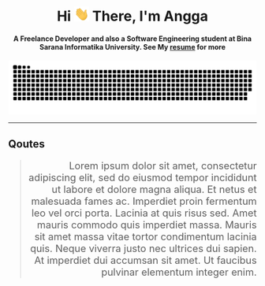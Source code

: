 <div align="center">
<h1 align="center">Hi <img width="30" src="https://github.com/1999AZZAR/1999AZZAR/blob/main/resources/img/waving.gif"> There, I'm Angga</h1>
<h4 align="center">A Freelance Developer and also a Software Engineering student at Bina Sarana Informatika University. See My <a href="https://blog.kanzankazu.web.id/@fahrianggara/resume-fahrianggara-qnv.pdf" target="_blank">resume</a> for more</h4>
</div>

<div align="center">
  <a href="https://1999azzar.github.io/1999AZZAR/">
  <img src="https://github.com/1999AZZAR/1999AZZAR/blob/main/resources/img/grid-snake.svg"
       alt="snake" />
  </a>
</div>

-----

## Qoutes
> <p style='text-align: right; font-size: 20px;'>Lorem ipsum dolor sit amet, consectetur adipiscing elit, sed do eiusmod tempor incididunt ut labore et dolore magna aliqua. Et netus et malesuada fames ac. Imperdiet proin fermentum leo vel orci porta. Lacinia at quis risus sed. Amet mauris commodo quis imperdiet massa. Mauris sit amet massa vitae tortor condimentum lacinia quis. Neque viverra justo nec ultrices dui sapien. At imperdiet dui accumsan sit amet. Ut faucibus pulvinar elementum integer enim.</p>
